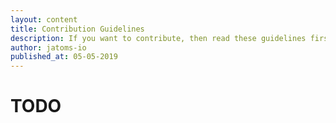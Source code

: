 ```yaml
---
layout: content
title: Contribution Guidelines
description: If you want to contribute, then read these guidelines first and have a look at the proposed workflow
author: jatoms-io
published_at: 05-05-2019
---
```


# TODO

